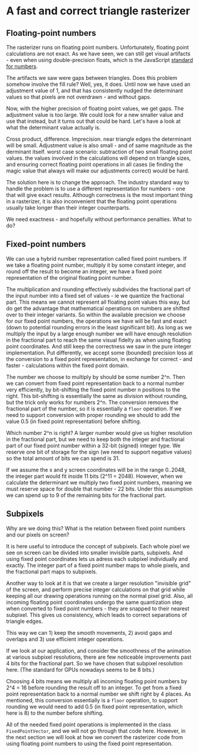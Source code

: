 # A fast and correct triangle rasterizer

## Floating-point numbers

The rasterizer runs on floating point numbers. Unfortunately, floating point calculations are not exact. As we have seen, we can still get visual artifacts - even when using double-precision floats, which is the JavaScript [standard for numbers](https://developer.mozilla.org/en-US/docs/Web/JavaScript/Reference/Global_Objects/Number).

The artifacts we saw were gaps between triangles. Does this problem somehow involve the fill rule? Well, yes, it does. Until now we have used an adjustment value of 1, and that has consistently nudged the determinant values so that pixels are not overdrawn - and without gaps.

Now, with the higher precision of floating point values, we get gaps. The adjustment value is too large.
We could look for a new smaller value and use that instead, but it turns out that could be hard. Let's have a look at what the determinant value actually is.

Cross product, difference. Imprecision.
near triangle edges the determinant will be small.
Adjustment value is also small - and of same magnitude as the derminant itself.
worst case scenario: subtraction of two small floating point values.
the values involved in the calculations will depend on triangle sizes, and ensuring correct floating point operations in all cases (ie finding the magic value that always will make our adjustments correct) would be hard.

The solution here is to change the approach. The industry standard way to handle the problem is to use a different representation for numbers - one that will give exact results. Although correctness is the most important thing in a rasterizer, it is also inconvenient that the floating point operations usually take longer than their integer counterparts.

We need exactness - and hopefully without performance penalties. What to do?

## Fixed-point numbers

We can use a hybrid number representation called fixed point numbers. If we take a floating point number, multiply it by some constant integer, and round off the result to become an integer, we have a fixed point representation of the original floating point number.

The multiplication and rounding effectively subdivides the fractional part of the input number into a fixed set of values - ie we quantize the fractional part. This means we cannot represent all floating point values this way, but do get the advantage that mathematical operations on numbers are shifted over to their integer variants. So within the available precision we choose for our fixed point numbers, the operations we have will be fast and exact (down to potential rounding errors in the least significant bit). As long as we multiply the input by a large enough number we will have enough resolution in the fractional part to reach the same visual fidelty as when using floating point coordinates. And still keep the correctness we saw in the pure integer implementation. Put differently, we accept some (bounded) precision loss at the conversion to a fixed point representation, in exchange for correct - and faster - calculations within the fixed point domain.

The number we choose to multiply by should be some number 2^n. Then we can convert from fixed point representation back to a normal number very efficiently, by bit-shifting the fixed point number n positions to the right. This bit-shifting is essentially the same as division without rounding, but the trick only works for numbers 2^n. The conversion removes the fractional part of the number, so it is essentially a `floor` operation. If we need to support conversion with proper rounding we should to add the value 0.5 (in fixed point representation) before shifting.

Which number 2^n is right? A larger number would give us higher resolution in the fractional part, but we need to keep both the integer and fractional part of our fixed point number within a 32-bit (signed) integer type. We reserve one bit of storage for the sign (we need to support negative values) so the total amount of bits we can spend is 31.

If we assume the x and y screen coordinates will be in the range 0..2048, the integer part would fit inside 11 bits (2^11 = 2048). However, when we calculate the determinant we multiply two fixed point numbers, meaning we must reserve space for double that number - 22 bits. Under this assumption we can spend up to 9 of the remaining bits for the fractional part.

## Subpixels

Why are we doing this? What is the relation between fixed point numbers and our pixels on screen?

It is here useful to introduce the concept of subpixels. Each whole pixel we see on screen can be divided into smaller invisible parts, subpixels. And using fixed point coordinates lets us adress each subpixel individually and exactly. The integer part of a fixed point number maps to whole pixels, and the fractional part maps to subpixels.

Another way to look at it is that we create a larger resolution "invisible grid" of the screen, and perform precise integer calculations on that grid while keeping all our drawing operations running on the normal pixel grid. Also, all incoming floating point coordinates undergo the same quantization step when converted to fixed point numbers - they are snapped to their nearest subpixel. This gives us consistency, which leads to correct separations of triangle edges.

This way we can 1) keep the smooth movements, 2) avoid gaps and overlaps and 3) use efficient integer operations.

If we look at our application, and consider the smoothness of the animation at various subpixel resolutions, there are few noticeable improvements past 4 bits for the fractional part. So we have chosen that subpixel resolution here. (The standard for GPUs nowadays seems to be 8 bits.)

Choosing 4 bits means we multiply all incoming floating point numbers by 2^4 = 16 before rounding the result off to an integer. To get from a fixed point representation back to a normal number we shift right by 4 places. As mentioned, this conversion essentially is a `floor` operation, to support rounding we would need to add 0.5 (in fixed point representation, which here is 8) to the number before shifting.

All of the needed fixed point operations is implemented in the class `FixedPointVector`, and we will not go through that code here. However, in the next section we will look at how we convert the rasterizer code from using floating point numbers to using the fixed point representation.

